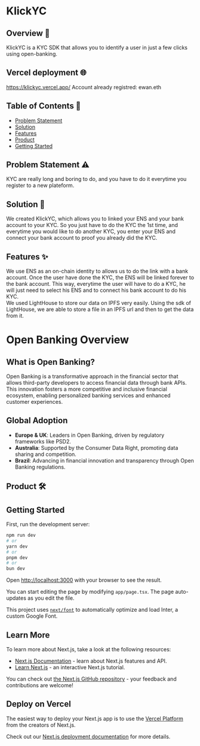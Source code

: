 # KlickYC

## Overview 🌟

KlickYC is a KYC SDK that allows you to identify a user in just a few clicks using open-banking.

## Vercel deployment 🌐

https://klickyc.vercel.app/
Account already registred: ewan.eth

## Table of Contents 📑
- [Problem Statement](#problem-statement-%EF%B8%8F)
- [Solution](#solution-)
- [Features](#features-)
- [Product](#product-%EF%B8%8F)
- [Getting Started](#getting-started) 

## Problem Statement ⚠️

KYC are really long and boring to do, and you have to do it everytime you register to a new plateform.

## Solution 📜

We created KlickYC, which allows you to linked your ENS and your bank account to your KYC. So you just have to do the KYC the 1st time, and everytime you would like to do another KYC, you enter your ENS and connect your bank account to proof you already did the KYC.

## Features ✨

We use ENS as an on-chain identity to allows us to do the link with a bank account. Once the user have done the KYC, the ENS will be linked forever to the bank account. This way, everytime the user will have to do a KYC, he will just need to select his ENS and to connect his bank account to do his  KYC.  
We used LightHouse to store our data on IPFS very easily. Using the sdk of LightHouse, we are able to store a file in an IPFS url and then to get the data from it.  

# Open Banking Overview

## What is Open Banking?

Open Banking is a transformative approach in the financial sector that allows third-party developers to access financial data through bank APIs. This innovation fosters a more competitive and inclusive financial ecosystem, enabling personalized banking services and enhanced customer experiences.

## Global Adoption

- **Europe & UK**: Leaders in Open Banking, driven by regulatory frameworks like PSD2.
- **Australia**: Supported by the Consumer Data Right, promoting data sharing and competition.
- **Brazil**: Advancing in financial innovation and transparency through Open Banking regulations.

## Product 🛠️

## Getting Started

First, run the development server:

```bash
npm run dev
# or
yarn dev
# or
pnpm dev
# or
bun dev
```

Open [http://localhost:3000](http://localhost:3000) with your browser to see the result.

You can start editing the page by modifying `app/page.tsx`. The page auto-updates as you edit the file.

This project uses [`next/font`](https://nextjs.org/docs/basic-features/font-optimization) to automatically optimize and load Inter, a custom Google Font.

## Learn More

To learn more about Next.js, take a look at the following resources:

- [Next.js Documentation](https://nextjs.org/docs) - learn about Next.js features and API.
- [Learn Next.js](https://nextjs.org/learn) - an interactive Next.js tutorial.

You can check out [the Next.js GitHub repository](https://github.com/vercel/next.js/) - your feedback and contributions are welcome!

## Deploy on Vercel

The easiest way to deploy your Next.js app is to use the [Vercel Platform](https://vercel.com/new?utm_medium=default-template&filter=next.js&utm_source=create-next-app&utm_campaign=create-next-app-readme) from the creators of Next.js.

Check out our [Next.js deployment documentation](https://nextjs.org/docs/deployment) for more details.
